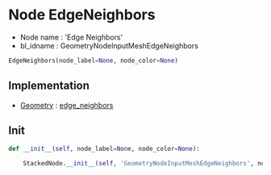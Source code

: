 # Node EdgeNeighbors

- Node name : 'Edge Neighbors'
- bl_idname : GeometryNodeInputMeshEdgeNeighbors


``` python
EdgeNeighbors(node_label=None, node_color=None)
```
## Implementation

- [Geometry](/docs/GeoNodes/Geometry.md) : [edge_neighbors](/docs/GeoNodes/Geometry.md#edge_neighbors)

## Init

``` python
def __init__(self, node_label=None, node_color=None):

    StackedNode.__init__(self, 'GeometryNodeInputMeshEdgeNeighbors', node_label=node_label, node_color=node_color)
```
